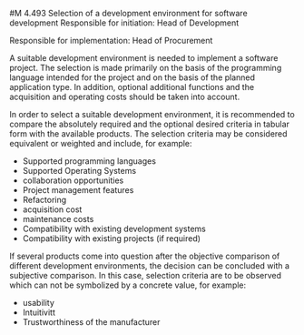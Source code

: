 #M 4.493 Selection of a development environment for software development
Responsible for initiation: Head of Development

Responsible for implementation: Head of Procurement

A suitable development environment is needed to implement a software project. The selection is made primarily on the basis of the programming language intended for the project and on the basis of the planned application type. In addition, optional additional functions and the acquisition and operating costs should be taken into account.

In order to select a suitable development environment, it is recommended to compare the absolutely required and the optional desired criteria in tabular form with the available products. The selection criteria may be considered equivalent or weighted and include, for example:

* Supported programming languages
* Supported Operating Systems
* collaboration opportunities
* Project management features
* Refactoring
* acquisition cost
* maintenance costs
* Compatibility with existing development systems
* Compatibility with existing projects (if required)


If several products come into question after the objective comparison of different development environments, the decision can be concluded with a subjective comparison. In this case, selection criteria are to be observed which can not be symbolized by a concrete value, for example:

* usability
* Intuitivitt
* Trustworthiness of the manufacturer




